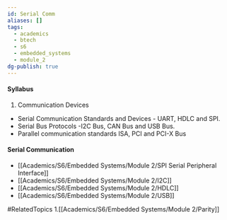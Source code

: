 ```yaml
---
id: Serial Comm
aliases: []
tags:
  - academics
  - btech
  - s6
  - embedded_systems
  - module_2
dg-publish: true
---
```

#### Syllabus
1. Communication Devices
- Serial Communication Standards and Devices - UART, HDLC and SPI.
- Serial Bus Protocols -I2C Bus, CAN Bus and USB Bus.
- Parallel communication standards ISA, PCI and PCI-X Bus

#### Serial Communication
- [[Academics/S6/Embedded Systems/Module 2/SPI Serial Peripheral Interface]]
- [[Academics/S6/Embedded Systems/Module 2/I2C]]
- [[Academics/S6/Embedded Systems/Module 2/HDLC]]
- [[Academics/S6/Embedded Systems/Module 2/USB]]

#RelatedTopics
1.[[Academics/S6/Embedded Systems/Module 2/Parity]]

